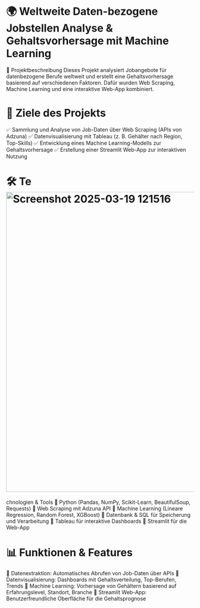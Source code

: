 # 🌍 Weltweite Daten-bezogene Jobstellen Analyse & Gehaltsvorhersage mit Machine Learning
📌 Projektbeschreibung
Dieses Projekt analysiert Jobangebote für datenbezogene Berufe weltweit und erstellt eine Gehaltsvorhersage basierend auf verschiedenen Faktoren.
Dafür wurden Web Scraping, Machine Learning und eine interaktive Web-App kombiniert.

# 🎯 Ziele des Projekts
✅ Sammlung und Analyse von Job-Daten über Web Scraping (APIs von Adzuna)
✅ Datenvisualisierung mit Tableau (z. B. Gehälter nach Region, Top-Skills)
✅ Entwicklung eines Machine Learning-Modells zur Gehaltsvorhersage
✅ Erstellung einer Streamlit Web-App zur interaktiven Nutzung

# 🛠 Te<img width="806" alt="Screenshot 2025-03-19 121516" src="https://github.com/user-attachments/assets/03bf6ffc-84a5-4c8d-b459-527948d05de1" />
chnologien & Tools
🔹 Python (Pandas, NumPy, Scikit-Learn, BeautifulSoup, Requests)
🔹 Web Scraping mit Adzuna API
🔹 Machine Learning (Lineare Regression, Random Forest, XGBoost)
🔹 Datenbank & SQL für Speicherung und Verarbeitung
🔹 Tableau für interaktive Dashboards
🔹 Streamlit für die Web-App


# 📊 Funktionen & Features
🔸 Datenextraktion: Automatisches Abrufen von Job-Daten über APIs
🔸 Datenvisualisierung: Dashboards mit Gehaltsverteilung, Top-Berufen, Trends
🔸 Machine Learning: Vorhersage von Gehältern basierend auf Erfahrungslevel, Standort, Branche
🔸 Streamlit Web-App: Benutzerfreundliche Oberfläche für die Gehaltsprognose
